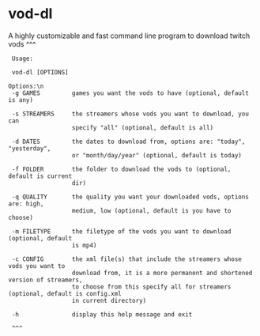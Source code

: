 # vod-dl
A highly customizable and fast command line program to download twitch vods
^^^

     Usage:

     vod-dl [OPTIONS]

    Options:\n
     -g GAMES         games you want the vods to have (optional, default is any)

     -s STREAMERS     the streamers whose vods you want to download, you can 
                      specify "all" (optional, default is all)

     -d DATES         the dates to download from, options are: "today", "yesterday", 
                      or "month/day/year" (optional, default is today)

     -f FOLDER        the folder to download the vods to (optional, default is current 
                      dir)

     -q QUALITY       the quality you want your downloaded vods, options are: high, 
                      medium, low (optional, default is you have to choose)

     -m FILETYPE      the filetype of the vods you want to download (optional, default 
                      is mp4)

     -c CONFIG        the xml file(s) that include the streamers whose vods you want to 
                      download from, it is a more permanent and shortened version of streamers, 
                      to choose from this specify all for streamers (optional, default is config.xml 
                      in current directory)

     -h               display this help message and exit
     
     ^^^
